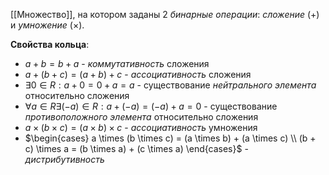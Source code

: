 [[Множество]], на котором заданы 2 *бинарные операции*: *сложение* ($+$) и *умножение* ($\times$).

**Свойства кольца**:

- $a+b = b+a$  - *коммутативность* сложения
- $a + (b + c) = (a + b) + c$  - *ассоциативность* сложения
- $\exists 0 \in R : a + 0 = 0 + a = a$  - существование *нейтрального элемента* относительно сложения
- $\forall a \in R \exists(-a) \in R : a + (-a) = (-a) + a = 0$ - существование *противоположного элемента* относительно сложения
- $a \times (b \times c) = (a \times b) \times c$  - *ассоциативность* умножения
- $\begin{cases} a \times (b \times c) = (a \times b) + (a \times c) \\ (b + c) \times a =  (b \times a) + (c \times a) \end{cases}$ - *дистрибутивность*